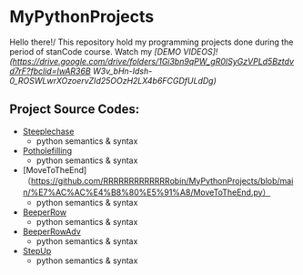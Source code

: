 # MyPythonProjects
Hello there!/
This repository hold my programming projects done during the period of stanCode course.
Watch my *[DEMO VIDEOS]!(https://drive.google.com/drive/folders/1Gi3bn9qPW_gR0ISyGzVPLd5Bztdvd7rF?fbclid=IwAR36B
W3v_bHn-Idsh-0_ROSWLwrXOzoervZId25OOzH2LX4b6FCGDfULdDg)*

## Project Source Codes:
* [Steeplechase](https://github.com/RRRRRRRRRRRRRobin/MyPythonProjects/blob/main/%E7%AC%AC%E4%B8%80%E5%91%A8/Steeplechase.py)
  * python semantics & syntax
* [Potholefilling](https://github.com/RRRRRRRRRRRRRobin/MyPythonProjects/blob/main/%E7%AC%AC%E4%B8%80%E5%91%A8/PotholeFilling.py)
  * python semantics & syntax
* [MoveToTheEnd]（https://github.com/RRRRRRRRRRRRRobin/MyPythonProjects/blob/main/%E7%AC%AC%E4%B8%80%E5%91%A8/MoveToTheEnd.py）
  * python semantics & syntax
* [BeeperRow](https://github.com/RRRRRRRRRRRRRobin/MyPythonProjects/blob/main/%E7%AC%AC%E4%B8%80%E5%91%A8/BeeperRow.py)
  * python semantics & syntax
* [BeeperRowAdv](https://github.com/RRRRRRRRRRRRRobin/MyPythonProjects/blob/main/%E7%AC%AC%E4%B8%80%E5%91%A8/BeeperRowAdv.py)
  * python semantics & syntax
* [StepUp](https://github.com/RRRRRRRRRRRRRobin/MyPythonProjects/blob/main/%E7%AC%AC%E4%B8%80%E5%91%A8/StepUp.py)
  * python semantics & syntax
